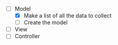 - [ ] Model
  - [x] Make a list of all the data to collect
  - [ ] Create the model
- [ ] View
- [ ] Controller
